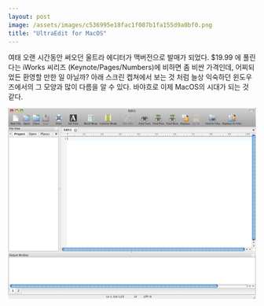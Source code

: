 ```yaml
---
layout: post
image: /assets/images/c536995e18fac1f087b1fa155d9a0bf0.png
title: "UltraEdit for MacOS"
---
```


여태 오랜 시간동안 써오던 울트라 에디터가 맥버전으로 발매가 되었다. $19.99 에 풀린다는 iWorks 씨리즈 (Keynote/Pages/Numbers)에 비하면 좀 비싼 가격인데, 어찌되었든 환영할 만한 일 아닐까? 
아래 스크린 켑쳐에서 보는 것 처럼 늘상 익숙하던 윈도우즈에서의 그 모양과 많이 다름을 알 수 있다.
바야흐로 이제 MacOS의 시대가 되는 것 같다.

![image](/assets/images/c536995e18fac1f087b1fa155d9a0bf0.png)


